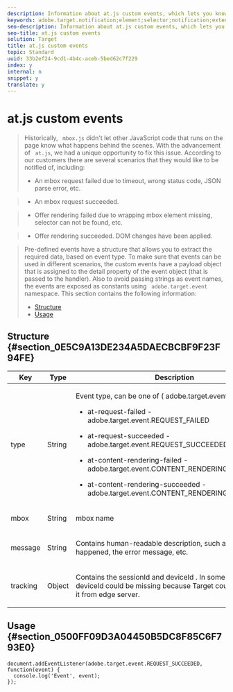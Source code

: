 ```yaml
---
description: Information about at.js custom events, which lets you know when an mbox request or offer fails or succeeds.
keywords: adobe.target.notification;element;selector;notification;extension
seo-description: Information about at.js custom events, which lets you know when an mbox request or offer fails or succeeds.
seo-title: at.js custom events
solution: Target
title: at.js custom events
topic: Standard
uuid: 33b2ef24-9cd1-4b4c-aceb-5bed62c7f229
index: y
internal: n
snippet: y
translate: y
---
```


# at.js custom events


>Historically, ` mbox.js` didn't let other JavaScript code that runs on the page know what happens behind the scenes. With the advancement of ` at.js`, we had a unique opportunity to fix this issue. 
>According to our customers there are several scenarios that they would like to be notified of, including:
>
>* An mbox request failed due to timeout, wrong status code, JSON parse error, etc.

>* An mbox request succeeded.

>* Offer rendering failed due to wrapping mbox element missing, selector can not be found, etc.

>* Offer rendering succeeded. DOM changes have been applied.


>Pre-defined events have a structure that allows you to extract the required data, based on event type.
>To make sure that events can be used in different scenarios, the custom events have a payload object that is assigned to the detail property of the event object (that is passed to the handler). Also to avoid passing strings as event names, the events are exposed as constants using ` adobe.target.event` namespace. 
>This section contains the following information:
>
>* [ Structure ](r_target-atjs-notification.md#section_0E5C9A13DE234A5DAECBCBF9F23F94FE)
>* [ Usage ](r_target-atjs-notification.md#section_0500FF09D3A04450B5DC8F85C6F793E0)


## Structure {#section_0E5C9A13DE234A5DAECBCBF9F23F94FE}



<table id="table_5B00CCB9BA3C4EE491D6460450823680"> 
 <thead> 
  <tr> 
   <th colname="col1" class="entry"> Key </th> 
   <th colname="col2" class="entry"> Type </th> 
   <th colname="col3" class="entry"> Description </th> 
  </tr> 
 </thead>
 <tbody> 
  <tr> 
   <td colname="col1"> <p>type</p> </td> 
   <td colname="col2"> <p>String</p> </td> 
   <td colname="col3"> <p>Event type, can be one of ( <span class="codeph"> adobe.target.event </span>), e.g.: </p> <p> 
     <ul id="ul_D18535E9FF78405E9D76618D0A745321"> 
      <li id="li_14D4D4F8BCC44DD19E9822B9E07FC00C"> <p>at-request-failed - <span class="codeph"> adobe.target.event.REQUEST_FAILED </span> </p> </li> 
      <li id="li_782D2123D58049F1B561C9FEE504FE98"> <p>at-request-succeeded - <span class="codeph"> adobe.target.event.REQUEST_SUCCEEDED </span> </p> </li> 
      <li id="li_BF1821570E9E45769E088890EF211763"> <p>at-content-rendering-failed - <span class="codeph"> adobe.target.event.CONTENT_RENDERING_FAILED </span> </p> </li> 
      <li id="li_2796F4A3A68B419295DA8249A174E044"> <p>at-content-rendering-succeeded - <span class="codeph"> adobe.target.event.CONTENT_RENDERING_SUCCEEDED </span> </p> </li> 
     </ul> </p> </td> 
  </tr> 
  <tr> 
   <td colname="col1"> <p>mbox</p> </td> 
   <td colname="col2"> <p>String</p> </td> 
   <td colname="col3"> <p>mbox name</p> </td> 
  </tr> 
  <tr> 
   <td colname="col1"> <p>message</p> </td> 
   <td colname="col2"> <p>String</p> </td> 
   <td colname="col3"> <p>Contains human-readable description, such as what happened, the error message, etc.</p> </td> 
  </tr> 
  <tr> 
   <td colname="col1"> <p>tracking</p> </td> 
   <td colname="col2"> <p>Object</p> </td> 
   <td colname="col3"> <p>Contains the <span class="codeph"> sessionId </span> and <span class="codeph"> deviceId </span>. In some cases, <span class="codeph"> deviceId </span> could be missing because <span class="keyword"> Target </span> couldn't retrieve it from edge server. </p> </td> 
  </tr> 
 </tbody> 
</table>


## Usage {#section_0500FF09D3A04450B5DC8F85C6F793E0}


```
document.addEventListener(adobe.target.event.REQUEST_SUCCEEDED, function(event) { 
  console.log('Event', event); 
});
```
